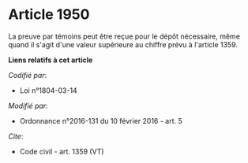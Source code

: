 # Article 1950

La preuve par témoins peut être reçue pour le dépôt nécessaire, même quand il s'agit d'une valeur supérieure au chiffre prévu
à l'article 1359.

**Liens relatifs à cet article**

_Codifié par_:

  - Loi n°1804-03-14

_Modifié par_:

  - Ordonnance n°2016-131 du 10 février 2016 - art. 5

_Cite_:

  - Code civil - art. 1359 (VT)
